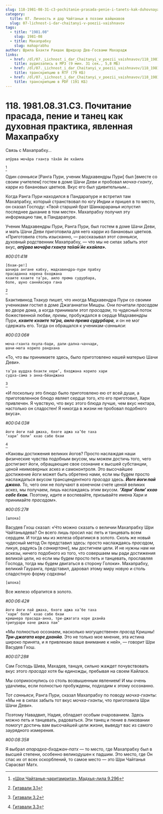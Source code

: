 ```yaml
---
slug: 118-1981-08-31-c3-pochitanie-prasada-penie-i-tanets-kak-duhovnaya-praktika-yavlennaya-mahaprabhu
category:
  title: 07. Личность и дар Чайтаньи в поэзии вайшнавов
  slug: 07-lichnost-i-dar-chaitanyi-v-poezii-vaishnavov
tags:
  - title: "1981.08"
    slug: 1981-08
  - title: Махапрабху
    slug: mahaprabhu
author: Шрила Бхакти Ракшак Шридхар Дев-Госвами Махарадж
links:
  - href: /dl/07._Lichnost_i_dar_Chaitanyi_v_poezii_vaishnavov/118_1981.08.31.C3_SridharMj_Pochitanie_prasada_penie_i_tanec_kak_duhovnaja_praktika_javlennaja_Mahaprabhu.mp3
    title: аудиозапись в MP3 (9 мин. 31 сек., 5,8 МБ)
  - href: /dl/07._Lichnost_i_dar_Chaitanyi_v_poezii_vaishnavov/118_1981.08.31.C3_SridharMj_Pochitanie_prasada_penie_i_tanec_kak_duhovnaja_praktika_javlennaja_Mahaprabhu.rtf
    title: транскрипцию в RTF (79 КБ)
  - href: /dl/07._Lichnost_i_dar_Chaitanyi_v_poezii_vaishnavov/118_1981.08.31.C3_SridharMj_Pochitanie_prasada_penie_i_tanec_kak_duhovnaja_praktika_javlennaja_Mahaprabhu.pdf
    title: транскрипцию в PDF (191 КБ)
---
```


# 118. 1981.08.31.C3. Почитание прасада, пение и танец как духовная практика, явленная Махапрабху

Связь с Махапрабху…

    апӯрва моча̄ра гхан̣т̣а та̄ха̄н̇ йе кха̄ила
[^_ftn1]

Один *санньяси* [Ранга Пури, ученик Мадхавендры Пури] был [вместе со своим учителем] гостем в доме Шачи Деви и пробовал *мочха-гханту*, карри из банановых цветков. Вкус его был удивительным…

Когда Ранга Пури находился в Пандарапуре и встретил там Махапрабху, который странствовал по югу Индии и пришел в то место, он сказал Господу: «Твой старший брат Шанкараранья испустил последнее дыхание в том месте». Махапрабху получил эту информацию там, в Пандарапуре.

Ученик Мадхавендры Пури, Ранга Пури, был гостем в доме Шачи Деви, и мать Шачи Деви приготовила для него карри из банановых цветков. «Приготовила столь изысканно, — рассказывал этот *санньяси*, духовный родственник Махапрабху, — что мы не силах забыть этот вкус, ***апӯрва моча̄ра гхан̣т̣а та̄ха̄н̇ йе кха̄ила».***

*#00:01:41#*

    [бхаи-ре!]
    шачира ангане кабху, мадхавендра-пури прабху
    прасаданна корена бходжана
    кхаите кхаите та’ра, аило према судурбара,
    боле, шуно саннйасира гана
[^_ftn2]

Бхактивинод Тхакур пишет, что иногда Мадхавендра Пури со своими учениками гостил в доме Джаганнатхи Мишры. Они почитали *прасадам* во дворе дома, а когда принимали этот *прасадам*, то чудесный поток божественной любви, *премы*, пробуждался в сердце Мадхавендры Пури, ***кхаите кхаите та’ра, аило према судурбара***, и он не мог сдержать его. Тогда он обращался к ученикам-*санньяси*:

*#00:03:06#*

    моча-гханта пхула-бади, дали-дална-чаччади,
    шачи-мата корило рандхана

«То, что вы принимаете здесь, было приготовлено нашей матерью Шачи Деви».

    та’ра шуддха бхакти хери’, бходжана корило хари
    судха-сама э анна-бйанджана
[^_ftn3]

«И поскольку это блюдо было приготовлено ею от всей души, а приготовленное блюдо являет сердце того, кто его приготовил, Хари привлечен. Я чувствую, что вкус этого блюда лучше, чем вкус нектара, настолько он сладостен! Я никогда в жизни не пробовал подобного вкуса».

*#00:04:03#*

    йоге йоги пай джаха, бхоге аджа ха’бе таха
    ‘хари’ боли’ кхао сабе бхаи
[^_ftn4]

«Каковы достижения великих йогов? Просто наслаждая наши физические чувства подобным вкусом, мы можем достичь того, чего достигают йоги, обращающие свое сознание к высшей субстанции, ценой неимоверных аскез и самоконтроля. Это высочайшее достижение йоги может быть обретено нами, если мы будем просто наслаждаться вкусом трансцендентного *прасада* здесь. ***Йоге йоги пай джаха.*** То, чего они не получают в конечном счете ценой великих аскез, мы получаем, лишь наслаждаясь этим вкусом. ***‘Хари’ боли’ кхао сабе бхаи.*** Поэтому, идите и воспевайте, призывайте имена Хари и принимайте *прасадам*».

*#00:05:27#*

    [шлока]

Васудев Гхош сказал: «Что можно сказать о величии Махапрабху Шри Чайтаньядева? Он всего лишь просил нас петь и танцевать всем сердцем. И тогда мы из железа обратимся в золото. Сколь же новый чудесный метод Он представил здесь: просто наслаждаясь *прасадом*, ликуя, радуясь [в *санкиртане*], мы достигнем цели. И не нужны нам ни аскезы, ничего подобного из того, что совершаем мы ради достижения великой цели, но если мы будем просто петь и танцевать, прославляя Господа, тогда мы будем двигаться в сторону Голоки». Махапрабху, великий Гауранга, представил, даровал этому миру новую и столь сладостную форму *садханы*!

    [шлока]

Все железо обратится в золото.

*#00:06:42#*

    йоге йоги пай джаха, бхоге аджа ха’бе таха
    ‘хари’ боли’ кхао сабе бхаи
    кришнера прасада-анна, три-джагата коре дханйа
    трипурари наче джаха паи’

«Мы полностью осознаем, насколько могущественен *прасад* Кришны! ***Три-джагата коре дханйа***. Это не только мое мнение, эта истина широко принята, и я привлекаю ваше внимание к ней», — говорит Шри Васудев Гхош.

*#00:07:28#*

Сам Господь Шива, Махадев, танцуя, сильно жаждет почувствовать вкус этого *прасада* хотя бы единожды, пребывая на своем Кайласе.

Мы соприкоснулись со столь возвышенным явлением! И мы очень удачливы, если полностью пробуждены, подходим к этому осознанно.

Тот *санньяси*, Ранга Пури, сказал Махапрабху по поводу *мочха-гханты*: «Мы не в силах забыть тот вкус *мочха-гханты*, что приготовила Шри Шачи Деви».

Поэтому Навадвип, Надия, обладает особым очарованием. Здесь можно петь и танцевать, радоваться. Эти танец и пение в ликовании помогут достичь вам высочайшей цели жизни, выведут вас из самого заурядного измерения.

*#00:08:35#*

Я выбрал *апарадха-бхаджан-патх* — то место, где Махапрабху был в высшей степени, особенно великодушен к падшим. Это место, где Он спас их от всех оскорблений, то самое место — это Шри Чайтанья Сарасват Матх.



[^_ftn1]: [«Шри Чайтанья-чаритамрита», Мадхья-лила 9.296](../notes/shri-chajtanya-charitamrita-madhya-lila/shri-chajtanya-charitamrita-madhya-lila-9-296.md)

[^_ftn2]: [Гитавали 3.1](../notes/gitavali/gitavali-3-1.md)

[^_ftn3]: [Гитавали 3.2](../notes/gitavali/gitavali-3-2.md)

[^_ftn4]: [Гитавали 3.3](../notes/gitavali/gitavali-3-3.md)
